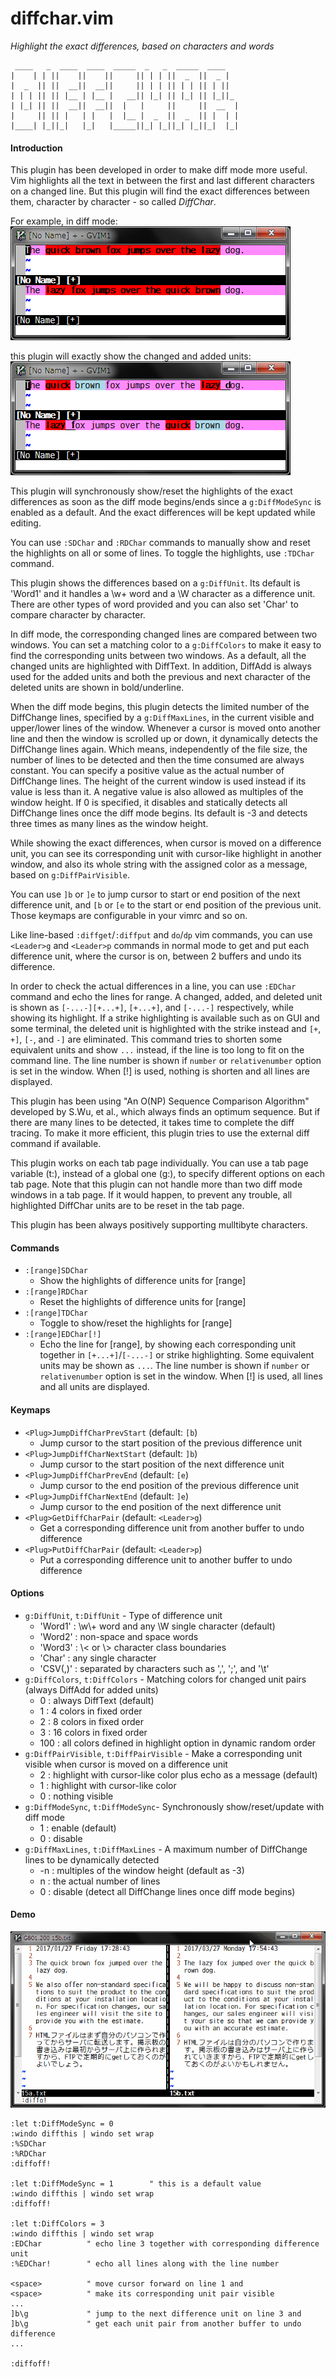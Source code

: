 # diffchar.vim
*Highlight the exact differences, based on characters and words*
```
 ____   _  ____  ____  _____  _   _  _____  ____   
|    | | ||    ||    ||     || | | ||  _  ||  _ |  
|  _  || ||  __||  __||     || | | || | | || | ||  
| | | || || |__ | |__ |   __|| |_| || |_| || |_||_ 
| |_| || ||  __||  __||  |   |     ||     ||  __  |
|     || || |   | |   |  |__ |  _  ||  _  || |  | |
|____| |_||_|   |_|   |_____||_| |_||_| |_||_|  |_|
```

#### Introduction

This plugin has been developed in order to make diff mode more useful. Vim
highlights all the text in between the first and last different characters on
a changed line. But this plugin will find the exact differences between them,
character by character - so called *DiffChar*.

For example, in diff mode:  
![example1](example1.png)

this plugin will exactly show the changed and added units:  
![example2](example2.png)

This plugin will synchronously show/reset the highlights of the exact
differences as soon as the diff mode begins/ends since a `g:DiffModeSync` is
enabled as a default. And the exact differences will be kept updated while
editing.  

You can use `:SDChar` and `:RDChar` commands to manually show and reset the
highlights on all or some of lines. To toggle the highlights, use `:TDChar` 
command.

This plugin shows the differences based on a `g:DiffUnit`. Its default is
'Word1' and it handles a \w\+ word and a \W character as a difference unit.
There are other types of word provided and you can also set 'Char' to compare
character by character.

In diff mode, the corresponding changed lines are compared between two
windows. You can set a matching color to a `g:DiffColors` to make it easy to
find the corresponding units between two windows. As a default, all the
changed units are highlighted with DiffText. In addition, DiffAdd is always
used for the added units and both the previous and next character of the
deleted units are shown in bold/underline.

When the diff mode begins, this plugin detects the limited number of the
DiffChange lines, specified by a `g:DiffMaxLines`, in the current visible and
upper/lower lines of the window. Whenever a cursor is moved onto another line
and then the window is scrolled up or down, it dynamically detects the
DiffChange lines again. Which means, independently of the file size, the
number of lines to be detected and then the time consumed are always constant.
You can specify a positive value as the actual number of DiffChange lines.
The height of the current window is used instead if its value is less than it.
A negative value is also allowed as multiples of the window height. If 0 is
specified, it disables and statically detects all DiffChange lines once the
diff mode begins. Its default is -3 and detects three times as many lines as
the window height.

While showing the exact differences, when cursor is moved on a difference
unit, you can see its corresponding unit with cursor-like highlight in another
window, and also its whole string with the assigned color as a message,
based on `g:DiffPairVisible`.

You can use `]b` or `]e` to jump cursor to start or end position of the next
difference unit, and `[b` or `[e` to the start or end position of the previous
unit. Those keymaps are configurable in your vimrc and so on.

Like line-based `:diffget`/`:diffput` and `do`/`dp` vim commands, you can use
`<Leader>g` and `<Leader>p` commands in normal mode to get and put each
difference unit, where the cursor is on, between 2 buffers and undo its
difference.

In order to check the actual differences in a line, you can use `:EDChar`
command and echo the lines for range. A changed, added, and deleted unit is
shown as `[-...-][+...+]`, `[+...+]`, and `[-...-]` respectively, while showing its
highlight. If a strike highlighting is available such as on GUI and some
terminal, the deleted unit is highlighted with the strike instead and `[+`, `+]`,
`[-`, and `-]` are eliminated. This command tries to shorten some equivalent units
and show `...` instead, if the line is too long to fit on the command line.
The line number is shown if `number` or `relativenumber` option is set in the
window. When [!] is used, nothing is shorten and all lines are displayed.

This plugin has been using "An O(NP) Sequence Comparison Algorithm" developed
by S.Wu, et al., which always finds an optimum sequence. But if there are many
lines to be detected, it takes time to complete the diff tracing. To make it
more efficient, this plugin tries to use the external diff command if
available.

This plugin works on each tab page individually. You can use a tab page
variable (t:), instead of a global one (g:), to specify different options on
each tab page. Note that this plugin can not handle more than two diff mode
windows in a tab page. If it would happen, to prevent any trouble, all
highlighted DiffChar units are to be reset in the tab page.

This plugin has been always positively supporting mulltibyte characters.

#### Commands

* `:[range]SDChar`
  * Show the highlights of difference units for [range]
* `:[range]RDChar`
  * Reset the highlights of difference units for [range]
* `:[range]TDChar`
  * Toggle to show/reset the highlights for [range]
* `:[range]EDChar[!]`
  * Echo the line for [range], by showing each corresponding unit together
    in `[+...+]`/`[-...-]` or strike highlighting. Some equivalent units may be
    shown as `...`. The line number is shown if `number` or `relativenumber`
    option is set in the window. When [!] is used, all lines and all units
    are displayed.

#### Keymaps

* `<Plug>JumpDiffCharPrevStart` (default: `[b`)
  * Jump cursor to the start position of the previous difference unit
* `<Plug>JumpDiffCharNextStart` (default: `]b`)
  * Jump cursor to the start position of the next difference unit
* `<Plug>JumpDiffCharPrevEnd` (default: `[e`)
  * Jump cursor to the end position of the previous difference unit
* `<Plug>JumpDiffCharNextEnd` (default: `]e`)
  * Jump cursor to the end position of the next difference unit
* `<Plug>GetDiffCharPair` (default: `<Leader>g`)
  * Get a corresponding difference unit from another buffer to undo difference
* `<Plug>PutDiffCharPair` (default: `<Leader>p`)
  * Put a corresponding difference unit to another buffer to undo difference

#### Options

* `g:DiffUnit`, `t:DiffUnit` - Type of difference unit
  * 'Word1'  : \w\\+ word and any \W single character (default)
  * 'Word2'  : non-space and space words
  * 'Word3'  : \\< or \\> character class boundaries
  * 'Char'   : any single character
  * 'CSV(,)' : separated by characters such as ',', ';', and '\t'
* `g:DiffColors`, `t:DiffColors` - Matching colors for changed unit pairs (always DiffAdd for added units)
  * 0   : always DiffText (default)
  * 1   : 4 colors in fixed order
  * 2   : 8 colors in fixed order
  * 3   : 16 colors in fixed order
  * 100 : all colors defined in highlight option in dynamic random order
* `g:DiffPairVisible`, `t:DiffPairVisible` - Make a corresponding unit visible when cursor is moved on a difference unit
  * 2 : highlight with cursor-like color plus echo as a message (default)
  * 1 : highlight with cursor-like color
  * 0 : nothing visible
* `g:DiffModeSync`, `t:DiffModeSync`- Synchronously show/reset/update with diff mode
  * 1 : enable (default)
  * 0 : disable
* `g:DiffMaxLines`, `t:DiffMaxLines` - A maximum number of DiffChange lines to be dynamically detected
  * -n : multiples of the window height (default as -3)
  * n  : the actual number of lines
  * 0  : disable (detect all DiffChange lines once diff mode begins)

#### Demo

![demo](demo.gif)
```viml
:let t:DiffModeSync = 0
:windo diffthis | windo set wrap
:%SDChar
:%RDChar
:diffoff!

:let t:DiffModeSync = 1        " this is a default value
:windo diffthis | windo set wrap
:diffoff!

:let t:DiffColors = 3
:windo diffthis | windo set wrap
:EDChar          " echo line 3 together with corresponding difference unit
:%EDChar!        " echo all lines along with the line number

<space>          " move cursor forward on line 1 and
<space>          " make its corresponding unit pair visible
...
]b\g             " jump to the next difference unit on line 3 and
]b\g             " get each unit pair from another buffer to undo difference
...

:diffoff!
```
